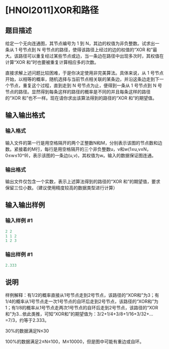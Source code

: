 # [HNOI2011]XOR和路径

## 题目描述

给定一个无向连通图，其节点编号为 1 到 N，其边的权值为非负整数。试求出一条从 1 号节点到 N 号节点的路径，使得该路径上经过的边的权值的“XOR 和”最大。该路径可以重复经过某些节点或边，当一条边在路径中出现多次时，其权值在计算“XOR 和”时也要被重复计算相应多的次数。

直接求解上述问题比较困难，于是你决定使用非完美算法。具体来说，从 1 号节点开始，以相等的概率，随机选择与当前节点相关联的某条边，并沿这条边走到下一个节点，重复这个过程，直到走到 N 号节点为止，便得到一条从 1 号节点到 N 号节点的路径。显然得到每条这样的路径的概率是不同的并且每条这样的路径的“XOR 和”也不一样。现在请你求出该算法得到的路径的“XOR 和”的期望值。

## 输入输出格式

### 输入格式

输入文件的第一行是用空格隔开的两个正整数N和M，分别表示该图的节点数和边数。紧接着的M行，每行是用空格隔开的三个非负整数u，v和w(1≤u,v≤N，0≤w≤10^9)，表示该图的一条边(u,v)，其权值为w。输入的数据保证图连通。

### 输出格式

输出文件仅包含一个实数，表示上述算法得到的路径的“XOR 和”的期望值，要求保留三位小数。（建议使用精度较高的数据类型进行计算）

## 输入输出样例

### 输入样例 #1

```cpp
2 2
1 1 2
1 2 3
```


### 输出样例 #1

```cpp
2.333
```


## 说明

样例解释：有1/2的概率直接从1号节点走到2号节点，该路径的“XOR和”为3；有1/4的概率从1号节点走一次1号节点的自环后走到2号节点，该路径的“XOR和”为1；有1/8的概率从1号节点走两次1号节点的自环后走到2号节点，该路径的“XOR和”为3…依此类推，可知“XOR和”的期望值为：3/2+1/4+3/8+1/16+3/32+…=7/3，约等于2.333。

30%的数据满足N≤30

100%的数据满足2≤N≤100，M≤10000，但是图中可能有重边或自环。

